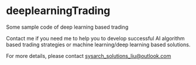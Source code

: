 # deeplearningTrading

Some sample code of deep learning based trading

Contact me if you need me to help you to develop successful AI algorithm based trading strategies or machine learning/deep learning based solutions.

For more details, please contact sysarch_solutions_liu@outlook.com
